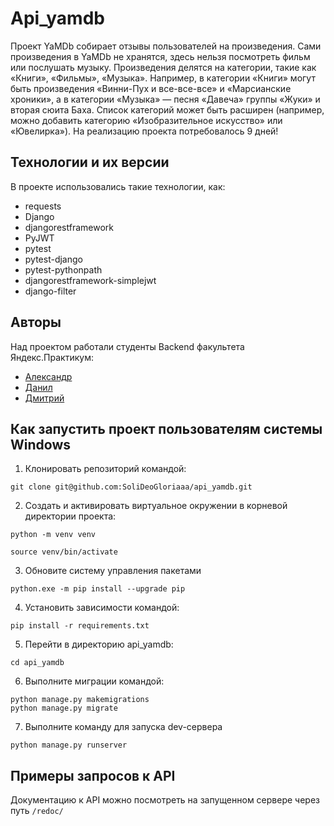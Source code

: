 # Api_yamdb

Проект YaMDb собирает отзывы пользователей на произведения. Сами произведения в YaMDb не хранятся, здесь нельзя посмотреть фильм или послушать музыку.
Произведения делятся на категории, такие как «Книги», «Фильмы», «Музыка». Например, в категории «Книги» могут быть произведения «Винни-Пух и все-все-все» и «Марсианские хроники», а в категории «Музыка» — песня «Давеча» группы «Жуки» и вторая сюита Баха. Список категорий может быть расширен (например, можно добавить категорию «Изобразительное искусство» или «Ювелирка»). На реализацию проекта потребовалось 9 дней!


## Технологии и их версии
В проекте использовались такие технологии, как:
- requests
- Django
- djangorestframework
- PyJWT
- pytest
- pytest-django
- pytest-pythonpath
- djangorestframework-simplejwt
- django-filter


## Авторы
Над проектом работали студенты Backend факультета Яндекс.Практикум:
+ [Александр](https://github.com/SoliDeoGloriaaa)
+ [Данил](https://github.com/qdi2k)
+ [Дмитрий](https://github.com/FdoCorp)


## Как запустить проект пользователям системы Windows
1. Клонировать репозиторий командой:
```
git clone git@github.com:SoliDeoGloriaaa/api_yamdb.git
```

2. Создать и активировать виртуальное окружении в корневой директории проекта:
```
python -m venv venv
```

```
source venv/bin/activate
``` 

3. Обновите систему управления пакетами
```
python.exe -m pip install --upgrade pip
```

4. Установить зависимости командой:
```
pip install -r requirements.txt
```

5. Перейти в директорию api_yamdb:
```
cd api_yamdb
```

6. Выполните миграции командой:
```
python manage.py makemigrations
python manage.py migrate
```

7. Выполните команду для запуска dev-сервера
```
python manage.py runserver
```


## Примеры запросов к API

Документацию к API можно посмотреть на запущенном сервере через путь `/redoc/`
